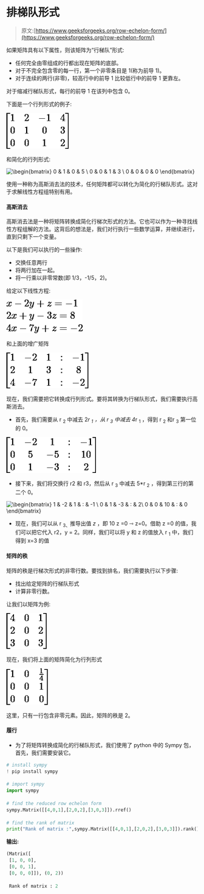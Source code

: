 # 排梯队形式

> 原文:[https://www.geeksforgeeks.org/row-echelon-form/](https://www.geeksforgeeks.org/row-echelon-form/)

如果矩阵具有以下属性，则该矩阵为“行梯队”形式:

*   任何完全由零组成的行都出现在矩阵的底部。
*   对于不完全包含零的每一行，第一个非零条目是 1(称为前导 1)。
*   对于连续的两行(非零)，较高行中的前导 1 比较低行中的前导 1 更靠左。

对于缩减行梯队形式，每行的前导 1 在该列中包含 0。

下面是一个行列形式的例子:

![\begin{bmatrix} 1 & 2 & -1  & 4 \\ 0 & 1 &  0 & 3 \\ 0 & 0 &  1 & 2 \end{bmatrix}](img/c60ea406e117a59ff492f201e078aa65.png "Rendered by QuickLaTeX.com")

和简化的行列形式:

![\begin{bmatrix} 0 & 1 & 0  & 5 \\ 0 & 0 &  1 & 3 \\ 0 & 0 &  0 & 0 \end{bmatrix}](img/6e044cd03fde469b72c6829a7aed12f0.png "Rendered by QuickLaTeX.com")

使用一种称为高斯消去法的技术，任何矩阵都可以转化为简化的行梯队形式。这对于求解线性方程组特别有用。

#### **高斯消去**

高斯消去法是一种将矩阵转换成简化行梯次形式的方法。它也可以作为一种寻找线性方程组解的方法。这背后的想法是，我们对行执行一些数学运算，并继续进行，直到只剩下一个变量。

以下是我们可以执行的一些操作:

*   交换任意两行
*   将两行加在一起。
*   将一行乘以非零常数(即 1/3，-1/5，2)。

给定以下线性方程:

![x - 2y + z = -1 \\ 2x + y - 3z = 8 \\ 4x - 7y + z = -2](img/8f8f3403d35bdabd48c5bbac73135c71.png "Rendered by QuickLaTeX.com")

和上面的增广矩阵

![\begin{bmatrix} 1 & -2 &  1 & : & -1 \\ 2 &  1 &  3 & : & 8\\ 4 & -7 &  1 & : & -2 \end{bmatrix}](img/9ca2cf582e3a822ab3accde9876ffdd6.png "Rendered by QuickLaTeX.com")

现在，我们需要把它转换成行列形式。要将其转换为行梯队形式，我们需要执行高斯消去。

*   首先，我们需要从 r <sub>2</sub> 中减去 2*r <sub>1</sub> ，从 r <sub>3</sub> 中减去 4*r <sub>1</sub> ，得到 r <sub>2</sub> 和r <sub>3</sub> 第一位的 0。

![\begin{bmatrix} 1 & -2 &  1 & : & -1 \\ 0 &  5 &  -5 & : & 10\\ 0 &  1 &  -3 & : & 2 \end{bmatrix}](img/355891bb57ae2056adbe2b7ff98aa342.png "Rendered by QuickLaTeX.com")

*   接下来，我们将交换行 r2 和 r3，然后从 r <sub>3</sub> 中减去 5*r <sub>2</sub> ，得到第三行的第二个 0。

![\begin{bmatrix} 1 & -2 &  1 & : & -1 \\ 0 &  1 &  -3 & : & 2\\ 0 &  0 &  10 & : & 0 \end{bmatrix}](img/428692f941d8253ee304c4e7c1951261.png "Rendered by QuickLaTeX.com")

*   现在，我们可以从 r <sub>3、</sub>推导出值 *z* ，即 10 z =0 ⇾ z=0。借助 z =0 的值，我们可以把它代入 r2，y = 2。同样，我们可以将 y 和 z 的值放入 r <sub>1</sub> 中，我们得到 x=3 的值

#### **矩阵的秩**

矩阵的秩是行梯次形式的非零行数。要找到排名，我们需要执行以下步骤:

*   找出给定矩阵的行梯队形式
*   计算非零行数。

让我们以矩阵为例:

![\begin{bmatrix} 4 & 0 & 1\\   2 & 0 & 2\\   3 & 0 & 3 \end{bmatrix}](img/50d779cd3c8424c09aee6676ebdeb263.png "Rendered by QuickLaTeX.com")

现在，我们将上面的矩阵简化为行列形式

![\begin{bmatrix} 1 & 0 & \frac{1}{4}\\   0 & 0 & 1\\   0 & 0 & 0 \end{bmatrix}](img/9873af20703a8a3e947cd194b9110672.png "Rendered by QuickLaTeX.com")

这里，只有一行包含非零元素。因此，矩阵的秩是 2。

#### 履行

*   为了将矩阵转换成简化的行梯队形式，我们使用了 python 中的 Sympy 包，首先，我们需要安装它。

```py
# install sympy
! pip install sympy

# import sympy
import sympy

# find the reduced row echelon form
sympy.Matrix([[4,0,1],[2,0,2],[3,0,3]]).rref()

# find the rank of matrix
print("Rank of matrix :",sympy.Matrix([[4,0,1],[2,0,2],[3,0,3]]).rank())
```

**输出:**

```py
(Matrix([
 [1, 0, 0],
 [0, 0, 1],
 [0, 0, 0]]), (0, 2))

 Rank of matrix : 2
```